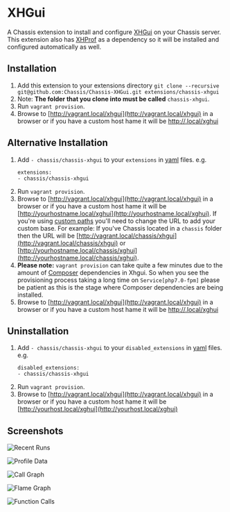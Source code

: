 # XHGui
A Chassis extension to install and configure [XHGui](https://github.com/perftools/xhgui) on your Chassis server. This extension also has [XHProf](https://github.com/Chassis/XHProf) as a dependency so it will be installed and configured automatically as well.

## Installation
1. Add this extension to your extensions directory `git clone --recursive git@github.com:Chassis/Chassis-XHGui.git extensions/chassis-xhgui`
2. Note: **The folder that you clone into must be called** `chassis-xhgui`.
3. Run `vagrant provision`.
4. Browse to [http://vagrant.local/xhgui](http://vagrant.local/xhgui) in a browser or if you have a custom host hame it will be [http://<yourhost>.local/xghui](http://<yourhost>.local/xghui)


## Alternative Installation
1. Add `- chassis/chassis-xhgui` to your `extensions` in [yaml](http://docs.chassis.io/en/latest/config/) files. e.g.
	```
	extensions:
	- chassis/chassis-xhgui
	```
2. Run `vagrant provision`.
3. Browse to [http://vagrant.local/xhgui](http://vagrant.local/xhgui) in a browser or if you have a custom host hame it will be [http://yourhostname.local/xghui](http://yourhostname.local/xghui). If you're using [custom paths](http://docs.chassis.io/en/latest/config/#paths) you'll need to change the URL to add your custom base. For example: If you've Chassis located in a `chassis` folder then the URL will be [http://vagrant.local/chassis/xhgui](http://vagrant.local/chassis/xhgui) or [http://yourhostname.local/chassis/xghui](http://yourhostname.local/chassis/xghui).
4. **Please note:** `vagrant provision` can take quite a few minutes due to the amount of [Composer](https://getcomposer.org/) dependencies in Xhgui.  So when you see the provisioning process taking a long time on `Service[php7.0-fpm]` please be patient as this is the stage where Composer dependencies are being installed. 
5. Browse to [http://vagrant.local/xhgui](http://vagrant.local/xhgui) in a browser or if you have a custom host hame it will be [http://<yourhost>.local/xghui](http://<yourhost>.local/xghui)

## Uninstallation
1. Add `- chassis/chassis-xhgui` to your `disabled_extensions` in [yaml](http://docs.chassis.io/en/latest/config/) files. e.g.
	```
	disabled_extensions:
	- chassis/chassis-xhgui
	```
2. Run `vagrant provision`.
3. Browse to [http://vagrant.local/xhgui](http://vagrant.local/xhgui) in a browser or if you have a custom host hame it will be [http://yourhost.local/xghui](http://yourhost.local/xghui)

## Screenshots

![Recent Runs](https://bronsons-captured.s3.amazonaws.com/Xhgui_-_Run_list_2018-08-03_16-04-54.png "Recent Runs")

![Profile Data](https://bronsons-captured.s3.amazonaws.com/Xhgui_-_Profile_-_cat1_2018-08-03_16-05-32.png "Profile Data")

![Call Graph](https://bronsons-captured.s3.amazonaws.com/Xhgui_-_Callgraph_-_cat1_-_Aug_3rd_060412_2018-08-03_16-06-06.png "Call Graph")

![Flame Graph](https://bronsons-captured.s3.amazonaws.com/Xhgui_-_Flamegraph_-_cat1_-_Aug_3rd_060412_2018-08-03_16-06-42.png "Flame Graph")

![Function Calls](https://bronsons-captured.s3.amazonaws.com/Xhgui_-_Profile_-_cat1_2018-08-03_16-08-27.png "Function Calls")
